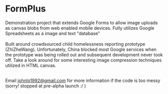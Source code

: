 # FormPlus

Demonstration project that extends Google Forms to allow image uploads as canvas blobs from web enabled mobile devices. Fully utilizes Google Spreadsheets as a image and text "database"<br/><br/>
Built around crowdsourced child homelessness reporting prototype (ZhiZheWang). Unfortunately, China blocked most Google services when the prototype was being rolled out and subsequent development never took off. Take a look around for some interesting image compression techniques utilized in HTML canvas. <br/><br/>

Email johnlo1992@gmail.com for more information if the code is too messy (sorry! stopped at pre-alpha launch :/ )

